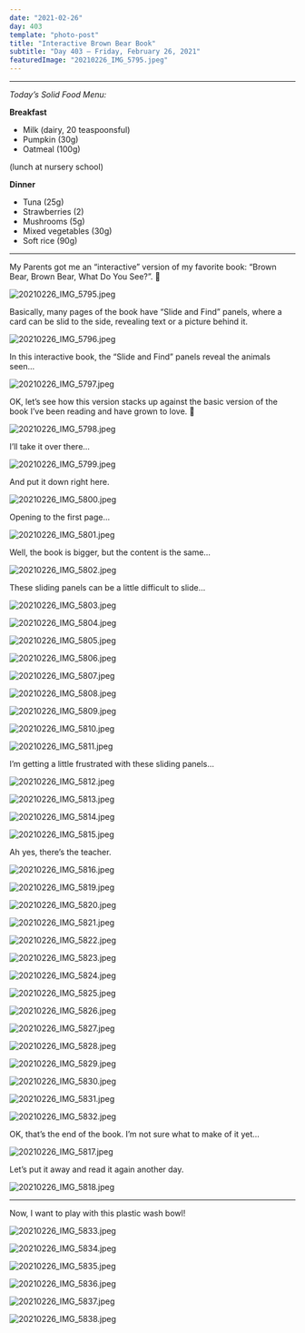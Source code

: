 ```yaml
---
date: "2021-02-26"
day: 403
template: "photo-post"
title: "Interactive Brown Bear Book"
subtitle: "Day 403 – Friday, February 26, 2021"
featuredImage: "20210226_IMG_5795.jpeg"
---
```


<hr />

_Today’s Solid Food Menu:_

**Breakfast**

- Milk (dairy, 20 teaspoonsful)
- Pumpkin (30g)
- Oatmeal (100g)

(lunch at nursery school)

**Dinner**

- Tuna (25g)
- Strawberries (2)
- Mushrooms (5g)
- Mixed vegetables (30g)
- Soft rice (90g)

<hr />

My Parents got me an “interactive” version of my favorite book: “Brown Bear, Brown Bear, What Do You See?”. 🐻

![20210226_IMG_5795.jpeg](20210226_IMG_5795.jpeg)

Basically, many pages of the book have “Slide and Find” panels, where a card can be slid to the side, revealing text or a picture behind it.

![20210226_IMG_5796.jpeg](20210226_IMG_5796.jpeg)

In this interactive book, the “Slide and Find” panels reveal the animals seen…

![20210226_IMG_5797.jpeg](20210226_IMG_5797.jpeg)

OK, let’s see how this version stacks up against the basic version of the book I’ve been reading and have grown to love. 🥰

![20210226_IMG_5798.jpeg](20210226_IMG_5798.jpeg)

I’ll take it over there…

![20210226_IMG_5799.jpeg](20210226_IMG_5799.jpeg)

And put it down right here.

![20210226_IMG_5800.jpeg](20210226_IMG_5800.jpeg)

Opening to the first page…

![20210226_IMG_5801.jpeg](20210226_IMG_5801.jpeg)

Well, the book is bigger, but the content is the same…

![20210226_IMG_5802.jpeg](20210226_IMG_5802.jpeg)

These sliding panels can be a little difficult to slide…

![20210226_IMG_5803.jpeg](20210226_IMG_5803.jpeg)

![20210226_IMG_5804.jpeg](20210226_IMG_5804.jpeg)

![20210226_IMG_5805.jpeg](20210226_IMG_5805.jpeg)

![20210226_IMG_5806.jpeg](20210226_IMG_5806.jpeg)

![20210226_IMG_5807.jpeg](20210226_IMG_5807.jpeg)

![20210226_IMG_5808.jpeg](20210226_IMG_5808.jpeg)

![20210226_IMG_5809.jpeg](20210226_IMG_5809.jpeg)

![20210226_IMG_5810.jpeg](20210226_IMG_5810.jpeg)

![20210226_IMG_5811.jpeg](20210226_IMG_5811.jpeg)

I’m getting a little frustrated with these sliding panels…

![20210226_IMG_5812.jpeg](20210226_IMG_5812.jpeg)

![20210226_IMG_5813.jpeg](20210226_IMG_5813.jpeg)

![20210226_IMG_5814.jpeg](20210226_IMG_5814.jpeg)

![20210226_IMG_5815.jpeg](20210226_IMG_5815.jpeg)

Ah yes, there’s the teacher.

![20210226_IMG_5816.jpeg](20210226_IMG_5816.jpeg)

![20210226_IMG_5819.jpeg](20210226_IMG_5819.jpeg)

![20210226_IMG_5820.jpeg](20210226_IMG_5820.jpeg)

![20210226_IMG_5821.jpeg](20210226_IMG_5821.jpeg)

![20210226_IMG_5822.jpeg](20210226_IMG_5822.jpeg)

![20210226_IMG_5823.jpeg](20210226_IMG_5823.jpeg)

![20210226_IMG_5824.jpeg](20210226_IMG_5824.jpeg)

![20210226_IMG_5825.jpeg](20210226_IMG_5825.jpeg)

![20210226_IMG_5826.jpeg](20210226_IMG_5826.jpeg)

![20210226_IMG_5827.jpeg](20210226_IMG_5827.jpeg)

![20210226_IMG_5828.jpeg](20210226_IMG_5828.jpeg)

![20210226_IMG_5829.jpeg](20210226_IMG_5829.jpeg)

![20210226_IMG_5830.jpeg](20210226_IMG_5830.jpeg)

![20210226_IMG_5831.jpeg](20210226_IMG_5831.jpeg)

![20210226_IMG_5832.jpeg](20210226_IMG_5832.jpeg)

OK, that’s the end of the book. I’m not sure what to make of it yet…

![20210226_IMG_5817.jpeg](20210226_IMG_5817.jpeg)

Let’s put it away and read it again another day.

![20210226_IMG_5818.jpeg](20210226_IMG_5818.jpeg)

<hr />

Now, I want to play with this plastic wash bowl!

![20210226_IMG_5833.jpeg](20210226_IMG_5833.jpeg)

![20210226_IMG_5834.jpeg](20210226_IMG_5834.jpeg)

![20210226_IMG_5835.jpeg](20210226_IMG_5835.jpeg)

![20210226_IMG_5836.jpeg](20210226_IMG_5836.jpeg)

![20210226_IMG_5837.jpeg](20210226_IMG_5837.jpeg)

![20210226_IMG_5838.jpeg](20210226_IMG_5838.jpeg)
